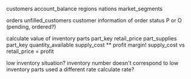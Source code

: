 customers
    account_balance
        regions
        nations
        market_segments

    
orders
    unfilled_customers
        customer information of order status P or O (pending, ordered?)


calculate value of inventory
    parts
        part_key
        retail_price
    part_supplies
        part_key
        quantity_available
        supply_cost     ** profit margin! supply_cost vs retail_price = profit


low inventory situation?
    inventory number doesn't correspond to low inventory
    parts used a different rate
    calculate rate?



